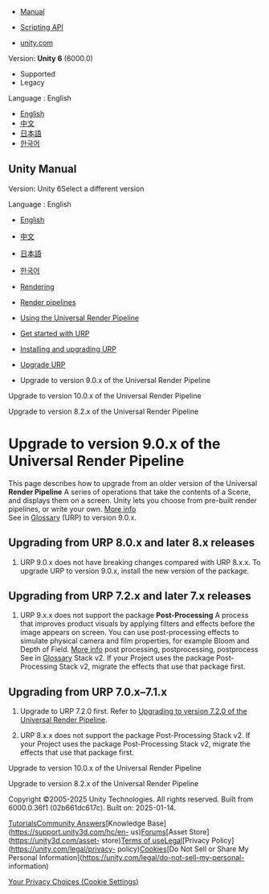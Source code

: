 [](https://docs.unity3d.com)

  * [Manual](../Manual/index.html)
  * [Scripting API](../ScriptReference/index.html)

  * [unity.com](https://unity.com/)

Version: **Unity 6** (6000.0)

  * Supported
  * Legacy

Language : English

  * [English](/Manual/urp/upgrade-guide-9-0-x.html)
  * [中文](/cn/current/Manual/urp/upgrade-guide-9-0-x.html)
  * [日本語](/ja/current/Manual/urp/upgrade-guide-9-0-x.html)
  * [한국어](/kr/current/Manual/urp/upgrade-guide-9-0-x.html)

[](https://docs.unity3d.com)

## Unity Manual

Version: Unity 6Select a different version

Language : English

  * [English](/Manual/urp/upgrade-guide-9-0-x.html)
  * [中文](/cn/current/Manual/urp/upgrade-guide-9-0-x.html)
  * [日本語](/ja/current/Manual/urp/upgrade-guide-9-0-x.html)
  * [한국어](/kr/current/Manual/urp/upgrade-guide-9-0-x.html)

  * [Rendering](../rendering-and-post-processing.html)
  * [Render pipelines](../render-pipelines.html)
  * [Using the Universal Render Pipeline](../universal-render-pipeline.html)
  * [Get started with URP](../urp/introduction-landing.html)
  * [Installing and upgrading URP](../urp/InstallingAndConfiguringURP.html)
  * [Upgrade URP](../urp/upgrade-guides.html)
  * Upgrade to version 9.0.x of the Universal Render Pipeline

[](../urp/upgrade-guide-10-0-x.html)

Upgrade to version 10.0.x of the Universal Render Pipeline

[](../urp/upgrade-guide-8-2-0.html)

Upgrade to version 8.2.x of the Universal Render Pipeline

# Upgrade to version 9.0.x of the Universal Render Pipeline

This page describes how to upgrade from an older version of the Universal
**Render Pipeline** A series of operations that take the contents of a Scene,
and displays them on a screen. Unity lets you choose from pre-built render
pipelines, or write your own. [More info](../render-pipelines.html)  
See in [Glossary](../Glossary.html#Renderpipeline) (URP) to version 9.0.x.

## Upgrading from URP 8.0.x and later 8.x releases

  1. URP 9.0.x does not have breaking changes compared with URP 8.x.x. To upgrade URP to version 9.0.x, install the new version of the package.

## Upgrading from URP 7.2.x and later 7.x releases

  1. URP 9.x.x does not support the package **Post-Processing** A process that improves product visuals by applying filters and effects before the image appears on screen. You can use post-processing effects to simulate physical camera and film properties, for example Bloom and Depth of Field. [More info](../PostProcessingOverview.html) post processing, postprocessing, postprocess  
See in [Glossary](../Glossary.html#post-processing) Stack v2. If your Project
uses the package Post-Processing Stack v2, migrate the effects that use that
package first.

## Upgrading from URP 7.0.x–7.1.x

  1. Upgrade to URP 7.2.0 first. Refer to [Upgrading to version 7.2.0 of the Universal Render Pipeline](upgrade-guide-7-2-0.html).

  2. URP 8.x.x does not support the package Post-Processing Stack v2. If your Project uses the package Post-Processing Stack v2, migrate the effects that use that package first.

[](../urp/upgrade-guide-10-0-x.html)

Upgrade to version 10.0.x of the Universal Render Pipeline

[](../urp/upgrade-guide-8-2-0.html)

Upgrade to version 8.2.x of the Universal Render Pipeline

Copyright ©2005-2025 Unity Technologies. All rights reserved. Built from
6000.0.36f1 (02b661dc617c). Built on: 2025-01-14.

[Tutorials](https://learn.unity.com/)[Community
Answers](https://answers.unity3d.com)[Knowledge
Base](https://support.unity3d.com/hc/en-
us)[Forums](https://forum.unity3d.com)[Asset Store](https://unity3d.com/asset-
store)[Terms of
use](https://docs.unity3d.com/Manual/TermsOfUse.html)[Legal](https://unity.com/legal)[Privacy
Policy](https://unity.com/legal/privacy-
policy)[Cookies](https://unity.com/legal/cookie-policy)[Do Not Sell or Share
My Personal Information](https://unity.com/legal/do-not-sell-my-personal-
information)

[Your Privacy Choices (Cookie Settings)](javascript:void\(0\);)

